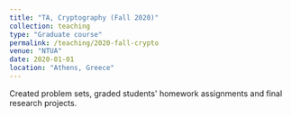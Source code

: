 ```yaml
---
title: "TA, Cryptography (Fall 2020)"
collection: teaching
type: "Graduate course"
permalink: /teaching/2020-fall-crypto
venue: "NTUA"
date: 2020-01-01
location: "Athens, Greece"
---
```


Created problem sets, graded students' homework assignments and final research projects.

